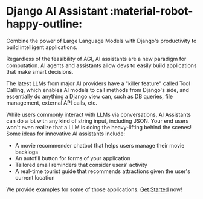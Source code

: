 # Django AI Assistant :material-robot-happy-outline:

Combine the power of Large Language Models with Django's productivity to build intelligent applications.

Regardless of the feasibility of AGI, AI assistants are a new paradigm for computation.
AI agents and assistants allow devs to easily build applications that make smart decisions.

The latest LLMs from major AI providers have a "killer feature" called Tool Calling,
which enables AI models to call methods from Django's side, and essentially
do anything a Django view can, such as DB queries, file management, external API calls, etc.

While users commonly interact with LLMs via conversations, AI Assistants can do a lot with any kind of string input, including JSON.
Your end users won't even realize that a LLM is doing the heavy-lifting behind the scenes!
Some ideas for innovative AI assistants include:

- A movie recommender chatbot that helps users manage their movie backlogs
- An autofill button for forms of your application
- Tailored email reminders that consider users' activity
- A real-time tourist guide that recommends attractions given the user's current location

We provide examples for some of those applications. [Get Started](get-started.md) now!
